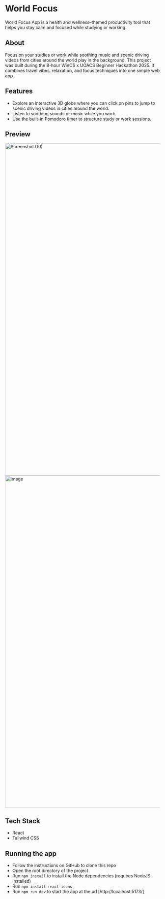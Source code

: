 # World Focus
World Focus App is a health and wellness–themed productivity tool that helps you stay calm and focused while studying or working.

## About
Focus on your studies or work while soothing music and scenic driving videos from cities around the world play in the background. This project was built during the 8-hour WinCS x UOACS Beginner Hackathon 2025. It combines travel vibes, relaxation, and focus techniques into one simple web app.

## Features
- Explore an interactive 3D globe where you can click on pins to jump to scenic driving videos in cities around the world.
- Listen to soothing sounds or music while you work.
- Use the built-in Pomodoro timer to structure study or work sessions.

## Preview
<img width="1920" height="1080" alt="Screenshot (10)" src="https://github.com/user-attachments/assets/11cc9045-ae8b-4698-926c-8c5f198119bf" />
<img width="1920" height="1080" alt="image" src="https://github.com/user-attachments/assets/0f81f4ee-64c5-498c-9280-a051baf25ae4" />


## Tech Stack
- React
- Tailwind CSS
  
## Running the app
- Follow the instructions on GitHub to clone this repo
- Open the root directory of the project
- Run `npm install` to install the Node dependencies (requires NodeJS installed)
- Run `npm install react-icons`
- Run `npm run dev` to start the app at the url [http://localhost:5173/]
